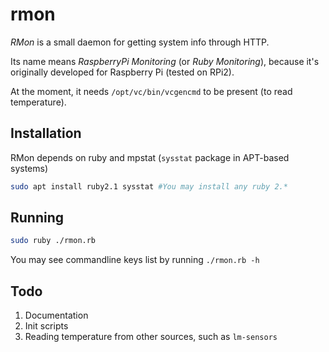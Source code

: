 rmon
==

*RMon* is a small daemon for getting system info through HTTP.

Its name means *RaspberryPi Monitoring* (or *Ruby Monitoring*), because it's originally developed for Raspberry Pi (tested on RPi2).

At the moment, it needs `/opt/vc/bin/vcgencmd` to be present (to read temperature).

Installation
--

RMon depends on ruby and mpstat (`sysstat` package in APT-based systems)

```sh
sudo apt install ruby2.1 sysstat #You may install any ruby 2.*
```

Running
--

```sh
sudo ruby ./rmon.rb
```

You may see commandline keys list by running `./rmon.rb -h`

Todo
--

1. Documentation
2. Init scripts
3. Reading temperature from other sources, such as `lm-sensors`
